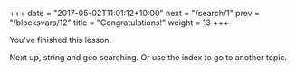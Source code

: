 +++
date = "2017-05-02T11:01:12+10:00"
next = "/search/1"
prev = "/blocksvars/12"
title = "Congratulations!"
weight = 13
+++

You've finished this lesson.

Next up, string and geo searching.  Or use the index to go to another topic.

